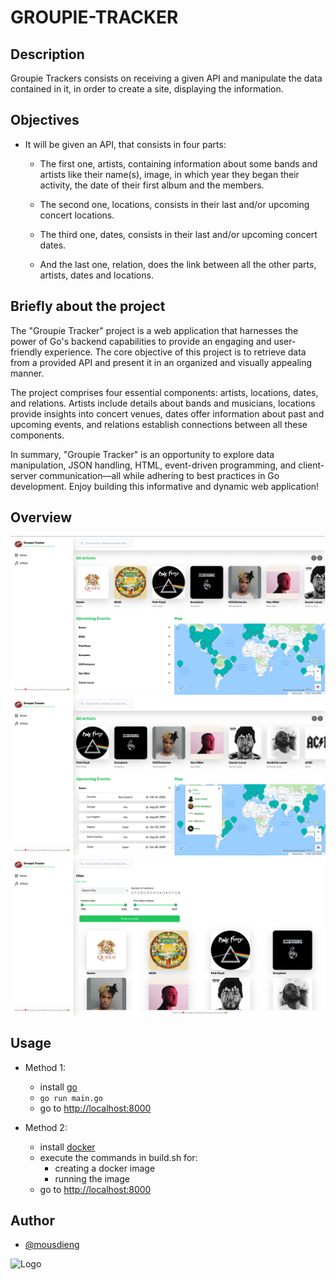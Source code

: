 # GROUPIE-TRACKER

## Description
Groupie Trackers consists on receiving a given API and manipulate the data contained in it, in order to create a site, displaying the information.

## Objectives
* It will be given an API, that consists in four parts:

  * The first one, artists, containing information about some bands and artists like their name(s), image, in which year they began their activity, the date of their first album and the members.

  * The second one, locations, consists in their last and/or upcoming concert locations.

  * The third one, dates, consists in their last and/or upcoming concert dates.

  * And the last one, relation, does the link between all the other parts, artists, dates and locations.

## Briefly about the project
The "Groupie Tracker" project is a web application that harnesses the power of Go's backend capabilities to provide an engaging and user-friendly experience. The core objective of this project is to retrieve data from a provided API and present it in an organized and visually appealing manner.

The project comprises four essential components: artists, locations, dates, and relations. Artists include details about bands and musicians, locations provide insights into concert venues, dates offer information about past and upcoming events, and relations establish connections between all these components.

In summary, "Groupie Tracker" is an opportunity to explore data manipulation, JSON handling, HTML, event-driven programming, and client-server communication—all while adhering to best practices in Go development. Enjoy building this informative and dynamic web application!

## Overview
  ![overview1](static/readmesrc/Screenshot%20from%202023-09-24%2017-24-36%201.jpg)
  ![overview2](static/readmesrc/Screenshot%20from%202023-09-24%2017-24-57%201.png)
  ![overview3](static/readmesrc/Screenshot%20from%202023-09-24%2017-25-15%201.png)

## Usage
  * Method 1:
    * install [go](https://go.dev/doc/install)
    * `go run main.go`
    * go to [http://localhost:8000](http://localhost:8000)

  * Method 2:
    * install [docker](https://www.docker.com/)
    * execute the commands in build.sh for:
      * creating a docker image
      * running the image
    * go to [http://localhost:8000](http://localhost:8000)

## Author
- [@mousdieng](https://learn.zone01dakar.sn/git/mousdieng)

![Logo](https://go.dev/images/go-logo-white.svg)
